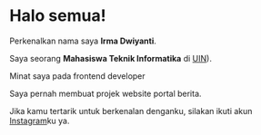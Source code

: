 # Halo semua! 

Perkenalkan nama saya **Irma Dwiyanti**.<br>

Saya seorang **Mahasiswa Teknik Informatika** di [UIN](https://g.co/kgs/Sy3vSBu)).<br>

Minat saya pada frontend developer

Saya pernah membuat projek website portal berita.<br>

Jika kamu tertarik untuk berkenalan denganku, silakan ikuti akun [Instagram]((https://www.instagram.com/irmadwyt_?igshid=MzNlNGNkZWQ4Mg%3D%3D))ku ya.
